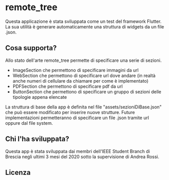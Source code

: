 # remote_tree

Questa applicazione è stata sviluppata come un test del framework Flutter. La sua utilità è generare automaticamente una struttura di widgets da un file .json.

## Cosa supporta?

Allo stato dell'arte remote_tree permette di specificare una serie di sezioni.
* ImageSection che permettono di specificare immagini da url
* WebSection che permettono di specificare url dove andare (in realtà anche numeri di cellulare da chiamare per come è implementato)
* PDFSection che permettono di specificare pdf da url
* ButtonSection che permettono di specificare un gruppo di sezioni delle tipologie appena elencate

La struttura di base della app è definita nel file "assets/sezioniDiBase.json" che può essere modificato per inserire nuove strutture.
Future implementazioni permetteranno di specificare un file .json tramite url oppure dal file system.

## Chi l'ha sviluppata?

Questa app è stata sviluppata dai membri dell'IEEE Student Branch di Brescia negli ultimi 3 mesi del 2020 sotto la supervisione di Andrea Rossi.

## Licenza
